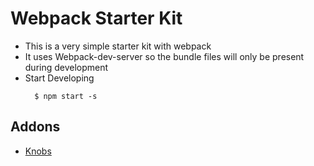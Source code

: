 # Webpack Starter Kit
- This is a very simple starter kit with webpack
- It uses Webpack-dev-server so the bundle files will only be present during development
- Start Developing
  ~~~
    $ npm start -s
  ~~~



## Addons
- [Knobs](https://github.com/storybooks/storybook/tree/master/addons/knobs)

